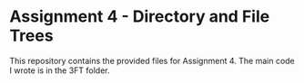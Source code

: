 # Assignment 4 - Directory and File Trees

This repository contains the provided files for Assignment 4.
The main code I wrote is in the 3FT folder.
